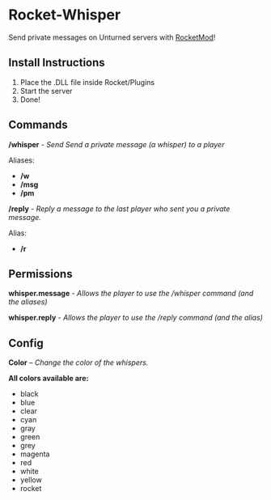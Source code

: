 # Rocket-Whisper

Send private messages on Unturned servers with [RocketMod](http://rocketmod.net)!

## Install Instructions
1. Place the .DLL file inside Rocket/Plugins
2. Start the server
3. Done!


## Commands
**/whisper** - *Send Send a private message (a whisper) to a player*
  
  Aliases:
  * **/w**
  * **/msg**
  * **/pm**

**/reply** - *Reply a message to the last player who sent you a private message.*
  
  Alias:
  * **/r**

## Permissions
**whisper.message** - *Allows the player to use the /whisper command (and the aliases)*

**whisper.reply** - *Allows the player to use the /reply command (and the alias)*

## Config
**Color** – *Change the color of the whispers.*

**All colors available are:**
* black
* blue
* clear
* cyan
* gray
* green
* grey
* magenta
* red
* white
* yellow
* rocket
